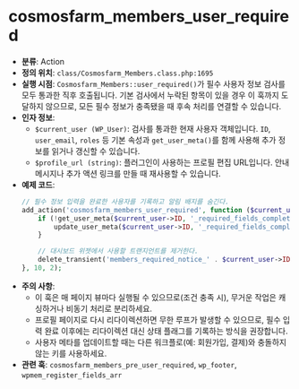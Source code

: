 ﻿# cosmosfarm_members_user_required

- **분류**: Action
- **정의 위치**: `class/Cosmosfarm_Members.class.php:1695`
- **실행 시점**: `Cosmosfarm_Members::user_required()`가 필수 사용자 정보 검사를 모두 통과한 직후 호출됩니다. 기본 검사에서 누락된 항목이 있을 경우 이 훅까지 도달하지 않으므로, 모든 필수 정보가 충족됐을 때 후속 처리를 연결할 수 있습니다.
- **인자 정보**:
  - `$current_user (WP_User)`: 검사를 통과한 현재 사용자 객체입니다. `ID`, `user_email`, `roles` 등 기본 속성과 `get_user_meta()`를 함께 사용해 추가 정보를 읽거나 갱신할 수 있습니다.
  - `$profile_url (string)`: 플러그인이 사용하는 프로필 편집 URL입니다. 안내 메시지나 추가 액션 링크를 만들 때 재사용할 수 있습니다.
- **예제 코드**:
  ```php
  // 필수 정보 입력을 완료한 사용자를 기록하고 알림 배지를 숨긴다.
  add_action('cosmosfarm_members_user_required', function ($current_user, $profile_url) {
      if (!get_user_meta($current_user->ID, '_required_fields_completed', true)) {
          update_user_meta($current_user->ID, '_required_fields_completed', current_time('mysql'));
      }

      // 대시보드 위젯에서 사용할 트랜지언트를 제거한다.
      delete_transient('members_required_notice_' . $current_user->ID);
  }, 10, 2);
  ```
- **주의 사항**:
  - 이 훅은 매 페이지 뷰마다 실행될 수 있으므로(조건 충족 시), 무거운 작업은 캐싱하거나 비동기 처리로 분리하세요.
  - 프로필 페이지로 다시 리다이렉션하면 무한 루프가 발생할 수 있으므로, 필수 입력 완료 이후에는 리다이렉션 대신 상태 플래그를 기록하는 방식을 권장합니다.
  - 사용자 메타를 업데이트할 때는 다른 워크플로(예: 회원가입, 결제)와 충돌하지 않는 키를 사용하세요.
- **관련 훅**: `cosmosfarm_members_pre_user_required`, `wp_footer`, `wpmem_register_fields_arr`

